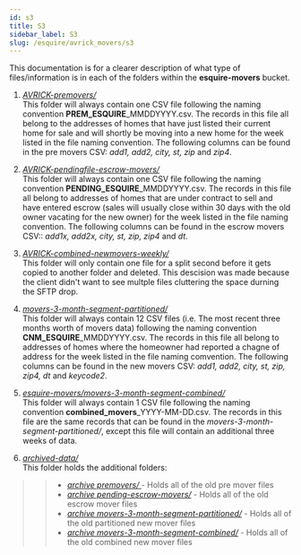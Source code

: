 ```yaml
---
id: s3
title: S3
sidebar_label: S3
slug: /esquire/avrick_movers/s3
---
```


This documentation is for a clearer description of what type of files/information is in each of the folders within the **esquire-movers** bucket. 

  1. [*AVRICK-premovers/*](https://s3.console.aws.amazon.com/s3/buckets/esquire-movers?region=us-east-2&prefix=AVRICK-premovers/&showversions=false) <br /> 
This folder will always contain one CSV file following the naming convention **PREM_ESQUIRE**\_MMDDYYYY.csv. The records in this file all belong to the addresses of homes that have just listed their current home for sale and will shortly be moving into a new home for the week listed in the file naming convention. The following columns can be found in the pre movers CSV: *add1, add2, city, st, zip* and *zip4*. 
     
  2. [*AVRICK-pendingfile-escrow-movers/*](https://s3.console.aws.amazon.com/s3/buckets/esquire-movers?region=us-east-2&prefix=AVRICK-pendingfile-escrow-movers/&showversions=false) <br />
This folder will always contain one CSV file following the naming convention **PENDING_ESQUIRE**\_MMDDYYYY.csv. The records in this file all belong to addresses of homes that are under contract to sell and have entered escrow (sales will usually close within 30 days with the old owner vacating for the new owner) for the week listed in the file naming convention. The following columns can be found in the escrow movers CSV:: *add1x, add2x, city, st, zip, zip4* and *dt*. 

  3. [*AVRICK-combined-newmovers-weekly/*](https://s3.console.aws.amazon.com/s3/buckets/esquire-movers?region=us-east-2&prefix=AVRICK-combined-newmovers-weekly/&showversions=false) <br />
  This folder will only contain one file for a split second before it gets copied to another folder and deleted. This descision was made because the client didn't want to see multple files cluttering the space durning the SFTP drop.
  
  4. [*movers-3-month-segment-partitioned/*](https://s3.console.aws.amazon.com/s3/buckets/esquire-movers?region=us-east-2&prefix=movers-3-month-segment-partitioned/&showversions=false) <br /> 
  This folder will always contain 12 CSV files (i.e. The most recent three months worth of movers data) following the naming convention **CNM_ESQUIRE**\_MMDDYYYY.csv. The records in this file all belong to addresses of homes where the homeowner had reported a chagne of address for the week listed in the file naming comvention. The following columns can be found in the new movers CSV: *add1, add2, city, st, zip, zip4, dt* and *keycode2*. 
  
  5. [*esquire-movers/movers-3-month-segment-combined/*](https://s3.console.aws.amazon.com/s3/buckets/esquire-movers?region=us-east-2&prefix=movers-3-month-segment-combined/&showversions=false) <br />
  This folder will always contain 1 CSV file following the naming convention **combined_movers**\_YYYY-MM-DD.csv. The records in this file are the same records that can be found in the *movers-3-month-segment-partitioned/*, except this file will contain an additional three weeks of data. 
  
  6. [*archived-data/*](https://s3.console.aws.amazon.com/s3/buckets/esquire-movers?region=us-east-2&prefix=archived-data/&showversions=false) <br /> 
  This folder holds the additional folders: <br />
  >> - [*archive premovers/* ](https://s3.console.aws.amazon.com/s3/buckets/esquire-movers?region=us-east-2&prefix=archived-data/archive+premovers/&showversions=false) - Holds all of the old pre mover files
  >> - [*archive pending-escrow-movers/*](https://s3.console.aws.amazon.com/s3/buckets/esquire-movers?region=us-east-2&prefix=archived-data/archive+pending-escrow-movers/&showversions=false) - Holds all of the old escrow mover files
  >> - [*archive movers-3-month-segment-partitioned/*](https://s3.console.aws.amazon.com/s3/buckets/esquire-movers?region=us-east-2&prefix=archived-data/archive+movers-3-month-segment-partitioned/&showversions=false) - Holds all of the old partitioned new mover files 
  >> - [*archive movers-3-month-segment-combined/*](https://s3.console.aws.amazon.com/s3/buckets/esquire-movers?region=us-east-2&prefix=archived-data/archive+movers-3-month-segment-combined/&showversions=false) - Holds all of the old combined new mover files
  
  
